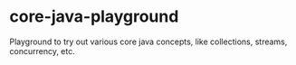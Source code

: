 # core-java-playground
Playground to try out various core java concepts, like collections, streams, concurrency, etc.
